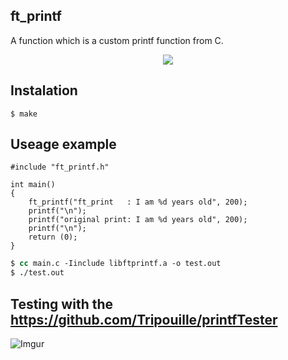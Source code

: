 ##	ft_printf
A function which is a custom printf function from C.
<p align="center">
  <a href="https://skillicons.dev">
    <img src="https://skillicons.dev/icons?i=c" />
  </a>
</p>

## Instalation

```shell
$ make
```
## Useage example

```
#include "ft_printf.h"

int main()
{
	ft_printf("ft_print   : I am %d years old", 200);
	printf("\n");
	printf("original print: I am %d years old", 200);
	printf("\n");
	return (0);
}
```

```csh
$ cc main.c -Iinclude libftprintf.a -o test.out
$ ./test.out
```

## Testing with the https://github.com/Tripouille/printfTester

![Imgur](https://imgur.com/bfv7n34)
